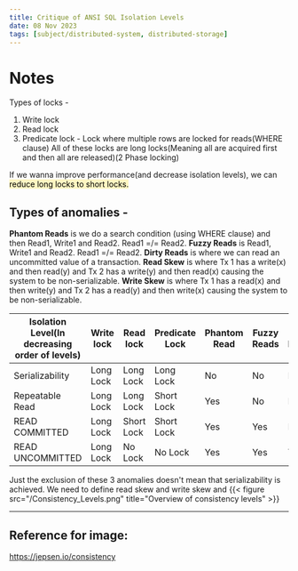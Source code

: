 ```yaml
---
title: Critique of ANSI SQL Isolation Levels
date: 08 Nov 2023
tags: [subject/distributed-system, distributed-storage]
---
```


# Notes

Types of locks -

1. Write lock
2. Read lock
3. Predicate lock - Lock where multiple rows are locked for reads(WHERE clause)
   All of these locks are long locks(Meaning all are acquired first and then all are released)(2 Phase locking)

If we wanna improve performance(and decrease isolation levels), we can <mark style="background: #FFF3A3A6;">reduce long locks to short locks.</mark>

## Types of anomalies -

**Phantom Reads** is we do a search condition (using WHERE clause) and then Read1, Write1 and Read2. Read1 =/= Read2.
**Fuzzy Reads** is Read1, Write1 and Read2. Read1 =/= Read2.
**Dirty Reads** is where we can read an uncommitted value of a transaction.
**Read Skew** is where Tx 1 has a write(x) and then read(y) and Tx 2 has a write(y) and then read(x) causing the system to be non-serializable.
**Write Skew** is where Tx 1 has a read(x) and then write(y) and Tx 2 has a read(y) and then write(x) causing the system to be non-serializable.

| Isolation Level(In decreasing order of levels) | Write lock | Read lock  | Predicate Lock | Phantom Read | Fuzzy Reads | Dirty Read |
| ---------------------------------------------- | ---------- | ---------- | -------------- | ------------ | ----------- | ---------- |
| Serializability                                | Long Lock  | Long Lock  | Long Lock      | No           | No          | No         |
| Repeatable Read                                | Long Lock  | Long Lock  | Short Lock     | Yes          | No          | No         |
| READ COMMITTED                                 | Long Lock  | Short Lock | Short Lock     | Yes          | Yes         | No         |
| READ UNCOMMITTED                               | Long Lock  | No Lock    | No Lock        | Yes          | Yes         | Yes        |

Just the exclusion of these 3 anomalies doesn't mean that serializability is achieved.
We need to define read skew and write skew and
{{< figure src="/Consistency_Levels.png" title="Overview of consistency levels" >}}

---

## Reference for image:

https://jepsen.io/consistency
